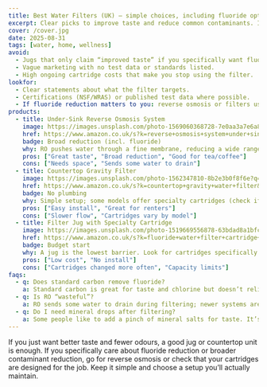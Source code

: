 ```yaml
---
title: Best Water Filters (UK) — simple choices, including fluoride options
excerpt: Clear picks to improve taste and reduce common contaminants. Includes options that can reduce fluoride.
cover: /cover.jpg
date: 2025-08-31
tags: [water, home, wellness]
avoid:
  - Jugs that only claim “improved taste” if you specifically want fluoride reduction.
  - Vague marketing with no test data or standards listed.
  - High ongoing cartridge costs that make you stop using the filter.
lookfor:
  - Clear statements about what the filter targets.
  - Certifications (NSF/WRAS) or published test data where possible.
  - If fluoride reduction matters to you: reverse osmosis or filters using activated alumina designed for fluoride.
products:
  - title: Under-Sink Reverse Osmosis System
    image: https://images.unsplash.com/photo-1569060368728-7e0aa3a7e6a8?q=80&w=1200
    href: https://www.amazon.co.uk/s?k=reverse+osmosis+system+under+sink&tag=wildandwell0c-21
    badge: Broad reduction (incl. fluoride)
    why: RO pushes water through a fine membrane, reducing a wide range of contaminants and can lower fluoride.
    pros: ["Great taste", "Broad reduction", "Good for tea/coffee"]
    cons: ["Needs space", "Sends some water to drain"]
  - title: Countertop Gravity Filter
    image: https://images.unsplash.com/photo-1562347810-8b2e3b0f8f6e?q=80&w=1200
    href: https://www.amazon.co.uk/s?k=countertop+gravity+water+filter&tag=wildandwell0c-21
    badge: No plumbing
    why: Simple setup; some models offer specialty cartridges (check if a fluoride cartridge is available).
    pros: ["Easy install", "Great for renters"]
    cons: ["Slower flow", "Cartridges vary by model"]
  - title: Filter Jug with Specialty Cartridge
    image: https://images.unsplash.com/photo-1519669556878-63bdad8a1bfc?q=80&w=1200
    href: https://www.amazon.co.uk/s?k=fluoride+water+filter+cartridge+uk&tag=wildandwell0c-21
    badge: Budget start
    why: A jug is the lowest barrier. Look for cartridges specifically designed to reduce fluoride if that’s your goal.
    pros: ["Low cost", "No install"]
    cons: ["Cartridges changed more often", "Capacity limits"]
faqs:
  - q: Does standard carbon remove fluoride?
    a: Standard carbon is great for taste and chlorine but doesn’t reliably reduce fluoride. For fluoride, look for RO systems or cartridges that use media like activated alumina designed for fluoride.
  - q: Is RO “wasteful”?
    a: RO sends some water to drain during filtering; newer systems are more efficient. Many households prefer RO for the taste and broad reduction.
  - q: Do I need mineral drops after filtering?
    a: Some people like to add a pinch of mineral salts for taste. It’s optional—personal preference.
---
```

If you just want better taste and fewer odours, a good jug or countertop unit is enough. If you specifically care about fluoride reduction or broader contaminant reduction, go for reverse osmosis or check that your cartridges are designed for the job. Keep it simple and choose a setup you’ll actually maintain.
